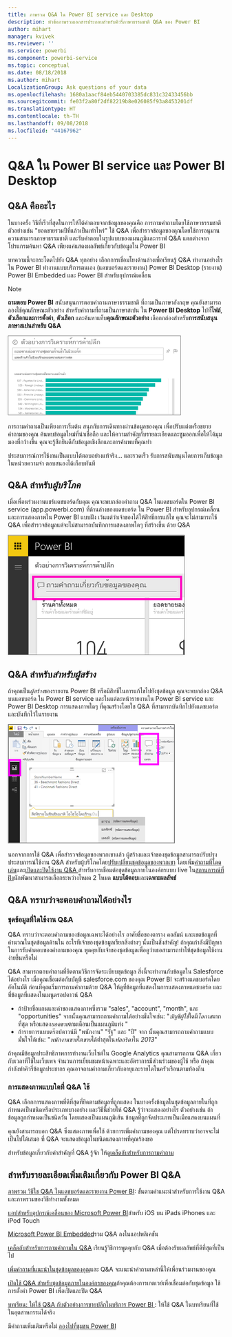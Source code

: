 ```yaml
---
title: ภาพรวม Q&A ใน Power BI service และ Desktop
description: หัวข้อภาพรวมเอกสารประกอบสำหรับคิวรี่ภาษาธรรมชาติ Q&A ของ Power BI
author: mihart
manager: kvivek
ms.reviewer: ''
ms.service: powerbi
ms.component: powerbi-service
ms.topic: conceptual
ms.date: 08/18/2018
ms.author: mihart
LocalizationGroup: Ask questions of your data
ms.openlocfilehash: 1680a1aacf84eb5440703385dc831c32433456bb
ms.sourcegitcommit: fe03f2a80f2df82219b8e026085f93a8453201df
ms.translationtype: HT
ms.contentlocale: th-TH
ms.lasthandoff: 09/08/2018
ms.locfileid: "44167962"
---
```

# <a name="qa-in-power-bi-service-and-power-bi-desktop"></a>Q&A ใน Power BI service และ Power BI Desktop
## <a name="what-is-qa"></a>Q&A คืออะไร
ในบางครั้ง วิธีที่เร็วที่สุดในการให้ได้คำตอบจากข้อมูลของคุณคือ การถามคำถามโดยใช้ภาษาธรรมชาติ ตัวอย่างเช่น "ยอดขายรวมปีที่แล้วเป็นเท่าไหร่"  ใช้ Q&A เพื่อสำรวจข้อมูลของคุณโดยใช้การอนุมาน ความสามารถภาษาธรรมชาติ และรับคำตอบในรูปแบบของแผนภูมิและกราฟ Q&A แตกต่างจากโปรแกรมค้นหา Q&A เพียงแค่แสดงผลลัพธ์เกี่ยวกับข้อมูลใน Power BI

บทความนี้จะกระโดดไปยัง Q&A ทุกอย่าง เลือกการเชื่อมโยงด้านล่างเพื่อเรียนรู้ Q&A ทำงานอย่างไรใน Power BI ทำงานแบบบริการตนเอง (แดชบอร์ดและรายงาน) Power BI Desktop (รายงาน) Power BI Embedded และ Power BI สำหรับอุปกรณ์เคลื่อน  

> [!NOTE]
> **ถามตอบ Power BI** สนับสนุนการตอบคำถามภาษาธรรมชาติ ที่ถามเป็นภาษาอังกฤษ คุณยังสามารถลองใช้คุณลักษณะตัวอย่าง สำหรับคำถามที่ถามเป็นภาษาสเปน ใน **Power BI Desktop** ไปที่**ไฟล์**, **ตัวเลือกและการตั้งค่า**, **ตัวเลือก** และค้นหาแท็บ**คุณลักษณะตัวอย่าง** เลือกกล่องสำหรับ**การสนับสนุนภาษาสเปนสำหรับ Q&A**  
>
>

![](media/power-bi-q-and-a/pbi_qa_boxsalessqft.png)

การถามคำถามเป็นเพียงการเริ่มต้น  สนุกกับการเดินทางผ่านข้อมูลของคุณ เพื่อปรับแต่งหรือขยายคำถามของคุณ ค้นพบข้อมูลใหม่ที่น่าเชื่อถือ และให้ความสำคัญกับรายละเอียดและซูมออกเพื่อให้ได้มุมมองที่กว้างขึ้น คุณจะรู้สึกยินดีกับข้อมูลเชิงลึกและการค้นพบที่คุณทำ

ประสบการณ์การใช้งานเป็นแบบโต้ตอบอย่างแท้จริง... และรวดเร็ว รับการสนับสนุนโดยการเก็บข้อมูลในหน่วยความจำ ตอบสนองได้เกือบทันที

##  <a name="qa-for-consumers"></a>Q&A สำหรับ*ผู้บริโภค*
เมื่อเพื่อนร่วมงานแชร์แดชบอร์ดกับคุณ คุณจะพบกล่องคำถาม Q&A ในแดชบอร์ดใน Power BI service (app.powerbi.com) ที่ด้านล่างของแดชบอร์ด ใน Power BI สำหรับอุปกรณ์เคลื่อน และการแสดงภาพใน Power BI แบบฝัง เว้นแต่ว่าเจ้าของได้ให้สิทธิ์การแก้ไข คุณจะไม่สามารถใช้ Q&A เพื่อสำรวจข้อมูลแต่จะไม่สามารถบันทึกการแสดงภาพใดๆ ที่สร้างขึ้น ด้วย Q&A

![](media/power-bi-q-and-a/powerbi-qna.png)

## <a name="qa-for-creators"></a>Q&A สำหรับ*สำหรับผู้สร้าง*
ถ้าคุณเป็น*ผู้สร้าง*ของรายงาน Power BI หรือมีสิทธิ์ในการแก้ไขไปยังชุดข้อมูล คุณจะพบกล่อง Q&A บนแดชบอร์ด ใน Power BI service และในแต่ละหน้ารายงานใน Power BI service และ Power BI Desktop การแสดงภาพใดๆ ที่คุณสร้างโดยใช Q&A ที่สามารถบันทึกไปยังแดชบอร์ดและบันทึกไว้ในรายงาน

![](media/power-bi-q-and-a/power-bi-desktop.png)

นอกจากการใช้ Q&A เพื่อสำรวจข้อมูลของพวกเขาแล้ว ผู้สร้างและเจ้าของชุดข้อมูลสามารถปรับปรุงประสบการณ์ใช้งาน Q&A สำหรับผู้บริโภคโดย[ปรับเปลี่ยนชุดข้อมูลของพวกเขา](service-prepare-data-for-q-and-a.md) โดยเพิ่ม[คำถามที่โดดเด่น](service-q-and-a-create-featured-questions.md)และ[เปิดและปิดใช้งาน Q&A ](service-q-and-a-direct-query.md)สำหรับการเชื่อมต่อชุดข้อมูลภายในองค์กรแบบ live ใน[สถานการณ์ที่ฝัง](developer/qanda.md)นักพัฒนาสามารถเลือกระหว่างโหมด 2 โหมด **แบบโต้ตอบ**และ**เฉพาะผลลัพธ์**

## <a name="how-does-qa-know-how-to-answer-questions"></a>Q&A ทราบว่าจะตอบคำถามได้อย่างไร
### <a name="which-datasets-does-qa-use"></a>ชุดข้อมูลที่ใดใช้งาน Q&A
Q&A ทราบว่าจะตอบคำถามของข้อมูลเฉพาะได้อย่างไร อาศัยชื่อของตาราง คอลัมน์ และเขตข้อมูลที่คำนวณในชุดข้อมูลด้านใน อะไรทีเจ้าของชุดข้อมูลเรียกสิ่งต่างๆ นั้นเป็นสิ่งสำคัญ! ถ้าคุณกำลังมีปัญหาในการรับคำตอบของคำถามของคุณ พูดคุยกับเจ้าของชุดข้อมูลเพื่อดูว่าเธอสามารถทำให้ชุดข้อมูลใช้งานง่ายขึ้นหรือไม่

Q&A สามารถตอบคำถามที่ยึดตามวิธีการจัดระเบียบชุดข้อมูล สิ่งนี้จะทำงานกับข้อมูลใน Salesforce ได้อย่างไร เมื่อคุณเชื่อมต่อกับบัญชี salesforce.com ของคุณ Power BI จะสร้างแดชบอร์ดโดยอัตโนมัติ  ก่อนที่คุณเริ่มการถามคำถามด้วย Q&A ให้ดูที่ข้อมูลที่แสดงในการแสดงภาพแดชบอร์ด และที่ข้อมูลที่แสดงในเมนูดรอปดาวน์ Q&A

* ถ้าป้ายชื่อแกนและค่าของแสดงภาพซึ่งรวม "sales",  "account", "month", และ "opportunities" จากนั้นคุณสามารถถามคำถามได้อย่างมั่นใจเช่น: "*บัญชีผู้ใช้*ใดมี*โอกาส*มากที่สุด หรือแสดง*ยอดขาย*ตามเดือนเป็นแผนภูมิแท่ง "
* ถ้ารายการแบบดร๊อปดาวน์มี "พนักงาน" "รัฐ" และ "ปี" จาก นั้นคุณสามารถถามคำถามแบบมั่นใจได้เช่น: "*พนักงานขาย*ใด*ขาย*ได้ต่ำสุดใน*ฟลอริดา*ใน *2013*"

ถ้าคุณมีข้อมูลประสิทธิภาพการทำงานเว็บไซต์ใน Google Analytics คุณสามารถถาม Q&A เกี่ยวกับเวลาที่ใช้ในเว็บเพจ จำนวนการเยี่ยมชมหน้าเฉพาะและอัตราการมีส่วนร่วมของผู้ใช้ หรือ ถ้าคุณกำลังทำคิวรี่ข้อมูลประชากร คุณอาจถามคำถามเกี่ยวกับอายุและรายไดในครัวเรือนตามท้องถิ่น

### <a name="which-visualization-does-qa-use"></a>การแสดงภาพแบบใดที่ Q&A ใช้
Q&A เลือกการแสดงภาพที่ดีที่สุดที่ยึดตามข้อมูลที่ถูกแสดง ในบางครั้งข้อมูลในชุดข้อมูลภายในที่ถูกกำหนดเป็นชนิดหรือประเภทบางอย่าง และวิธีนี้ช่วยให้ Q&A รู้ว่าจะแสดงอย่างไร ตัวอย่างเช่น ถ้าข้อมูลถูกกำหนดเป็นชนิดวัน โดยแสดงเป็นแผนภูมิเส้น ข้อมูลที่ถูกจัดประเภทเป็นเมือแสดงบนแผนที่

คุณยังสามารถบอก Q&A ซึ่งแสดงภาพเพื่อใช้ ด้วยการเพิ่มคำถามของคุณ แต่โปรดทราบว่าอาจจะไม่เป็นไปได้เสมอ ที่ Q&A จะแสดงข้อมูลในชนิดแสดงภาพที่คุณร้องขอ

สำหรับข้อมูลเกี่ยวกับคำสำคัญที่ Q&A รู้จัก ให้ดู[เคล็ดลับสำหรับการถามคำถาม](service-q-and-a-tips.md)


## <a name="for-more-details-about-power-bi-qa"></a>สำหรับรายละเอียดเพิ่มเติมเกี่ยวกับ Power BI Q&A
[ภาพรวม วิธีใช Q&A ในแดชบอร์ดและรายงาน Power BI](power-bi-tutorial-q-and-a.md): ขั้นตามคำแนะนำสำหรับการใช้งาน Q&A และภาพรวมของวิธีทำงานทั้งหมด

[แอปสำหรับอุปกรณ์เคลื่อนของ Microsoft Power BI](mobile-apps-ios-qna.md)สำหรับ iOS บน iPads iPhones และ iPod Touch

[Microsoft Power BI Embedded](developer/qanda.md)รวม Q&A ลงในแอปพลิเคชัน

[เคล็ดลับสำหรับการถามคำถามใน Q&A](service-q-and-a-tips.md) เรียนรู้วิธีการพูดคุยกับ Q&A เมื่อต้องรับผลลัพธ์ที่ดีที่สุดที่เป็นไป

[เพิ่มคำถามที่แนะนำในชุดข้อมูลของคุณ](service-q-and-a-create-featured-questions.md)และ Q&A จะแนะนำคำถามเหล่านี้ให้เพื่อนร่วมงานของคุณ

[เปิดใช้ Q&A สำหรับชุดข้อมูลภายในองค์กรของคุณ](service-q-and-a-direct-query.md)ถ้าคุณต้องการเกตเวย์เพื่อเชื่อมต่อกับชุดข้อมูล ใช้การตั้งค่า Power BI เพื่อเปิดและปิด Q&A

[บทเรียน: ให้ใช้ Q&A กับตัวอย่างการขายปลีกในบริการ Power BI ](power-bi-visualization-introduction-to-q-and-a.md): ให้ใช้ Q&A ในบทเรียนที่ใช้ในอุตสาหกรรมได้จริง

มีคำถามเพิ่มเติมหรือไม่ [ลองไปที่ชุมชน Power BI](http://community.powerbi.com/)
